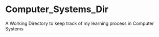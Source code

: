 # Computer_Systems_Dir

A Working Directory to keep track of my learning process in Computer Systems
